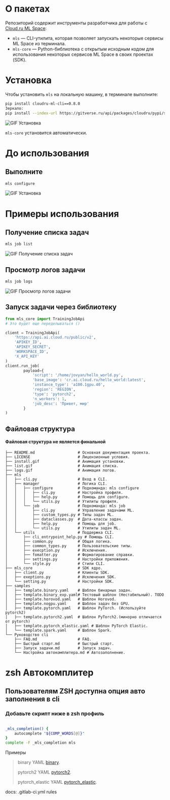 # О пакетах

Репозиторий содержит инструменты разработчика для работы с [Cloud.ru ML Space](https://cloud.ru/docs/aicloud/mlspace/index.html):
- `mls` — CLI-утилита, которая позволяет запускать некоторые сервисы ML Space из терминала.
- `mls-core` — Python-библиотека с открытым исходным кодом для использования некоторых сервисов ML Space в своих проектах (SDK).


# Установка

Чтобы установить `mls` на локальную машину, в терминале выполните:


```bash
pip install cloudru-ml-cli==0.8.0
Зеркало: 
pip install --index-url https://gitverse.ru/api/packages/cloudru/pypi/simple/ --extra-index-url https://pypi.org/simple --trusted-host gitverse.ru mls==0.8.0
```
![GIF Установка](https://raw.githubusercontent.com/cloud-ru/ml-cli/refs/heads/feature/add-to-pypi/install.gif)

`mls-core` установится автоматически.

# До использования 

## Выполните 

```bash
mls configure
```
![GIF Установка](https://raw.githubusercontent.com/cloud-ru/ml-cli/refs/heads/feature/add-to-pypi/%D0%A1%D0%BF%D1%80%D0%B0%D0%B2%D0%BE%D1%87%D0%BD%D0%B8%D0%BA%20CLI/static/QS6.png)

# Примеры использования

## Получение списка задач

```Bash
mls job list
```
![GIF Получение списка задач](https://raw.githubusercontent.com/cloud-ru/ml-cli/refs/heads/feature/add-to-pypi/list.gif)

## Просмотр логов задачи

```Bash
mls job logs
```
![GIF Просмотр логов задачи](https://raw.githubusercontent.com/cloud-ru/ml-cli/refs/heads/feature/add-to-pypi/logs.gif)

## Запуск задачи через библиотеку

```python
from mls_core import TrainingJobApi
# Это будет еще переделываться ()

client = TrainingJobApi(
    'https://api.ai.cloud.ru/public/v2',
    'APIKEY_ID',
    'APIKEY_SECRET',
    'WORKSPACE_ID',
    'X_API_KEY'
)
client.run_job(
        payload={
            'script': '/home/jovyan/hello_world.py',
            'base_image': 'cr.ai.cloud.ru/hello_world:latest',
            'instance_type': 'a100.1gpu.40',
            'region': 'REGION',
            'type': 'pytorch2',
            'n_workers': 1,
            'job_desc': 'Привет, мир'
        }
)
```
## Файловая структура 
####  Файловая структура не является финальной

```
├── README.md                   # Основная документация проекта.
├── LICENSE                     # Лицензионные условия.
├── install.gif                 # Анимация установки.
├── list.gif                    # Анимация списка.
├── logs.gif                    # Анимация логов.
├── mls
│   ├── cli.py                  # Вход в CLI.
│   ├── manager                 # Логика CLI.
│   │   ├── configure           # Подкоманда: mls configure
│   │   │   ├── cli.py          # Настройка профиля.
│   │   │   ├── help.py         # Помощь для configure.
│   │   │   └── utils.py        # Утилиты профиля.
│   │   └── job                 # Подкоманда: mls job
│   │       ├── cli.py          # Управление задачами ML.
│   │       ├── custom_types.py # Типы задач ML.
│   │       ├── dataclasses.py  # Дата-классы задач.
│   │       ├── help.py         # Помощь для job.
│   │       └── utils.py        # Утилиты задач ML.
│   └── utils                   # Поддержка CLI.
│       ├── cli_entrypoint_help.py # Помощь CLI.
│       ├── common.py           # Общая логика.
│       ├── common_types.py     # Пользовательские типы.
│       ├── execption.py        # Исключения.
│       ├── fomatter.py         # Форматирование справки.
│       ├── settings.py         # Настройки приложения.
│       └── style.py            # Стили CLI.
├── mls_core                    # SDK ядро.
│   ├── client.py               # Клиенты SDK.
│   ├── exeptions.py            # Исключения SDK.
│   └── setting.py              # Настройки SDK.
├── samples
│   ├── template.binary.yaml    # Шаблон бинарных задач.
│   ├── template.binary_exp.yaml# Тестовый шаблон (Нестабильный). TODO 
│   ├── template.horovod.yaml   # Шаблон Horovod.
│   ├── template.nogpu.yaml     # Шаблон задач без GPU.
│   ├── template.pytorch.yaml   # Шаблон PyTorch. (Используйте pytorch2)
│   ├── template.pytorch2.yaml  # Шаблон PyTorch2.(минорно отличается от pytorch)
│   ├── template.pytorch_elastic.yaml # Шаблон PyTorch Elastic.
│   └── template.spark.yaml     # Шаблон Spark.
└── Руководство cli
    ├── FAQ.md                  # FAQ.
    ├── Быстрый старт.md        # Быстрый старт.
    ├── Запуск задачи.md        # Запуск задач.
    └── Настройка автокомплитера.md # Автозаполнение.

```

# zsh Автокомплитер 

## Пользователям ZSH доступна опция авто заполнения в cli 

### Добавьте скрипт ниже в zsh профиль

```bash

_mls_completion() {
    autocomplete "${COMP_WORDS[@]}"
}
complete -F _mls_completion mls

```

Примеры 
> binary YAML  [binary](./samples/template.binary.yaml).
> 
> pytorch2 YAML  [pytorch2](./samples/template.pytorch2.yaml).
> 
> pytorch_elastic YAML  [pytorch_elastic](./samples/template.pytorch_elastic.yaml).

docs: .gitlab-ci.yml rules
